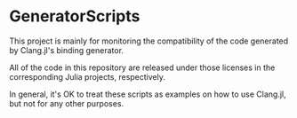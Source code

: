 # GeneratorScripts

This project is mainly for monitoring the compatibility of the code generated by Clang.jl's binding generator.

All of the code in this repository are released under those licenses in the corresponding Julia projects, respectively.

In general, it's OK to treat these scripts as examples on how to use Clang.jl, but not for any other purposes.
